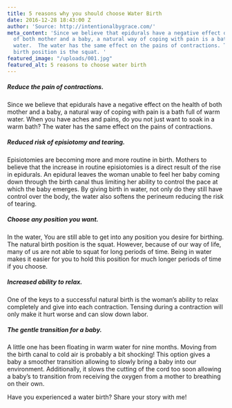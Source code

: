 ```yaml
---
title: 5 reasons why you should choose Water Birth
date: 2016-12-28 18:43:00 Z
author: 'Source: http://intentionalbygrace.com/'
meta_content: 'Since we believe that epidurals have a negative effect on the health
  of both mother and a baby, a natural way of coping with pain is a bath full of warm
  water.  The water has the same effect on the pains of contractions. The natural
  birth position is the squat. '
featured_image: "/uploads/001.jpg"
featured_alt: 5 reasons to choose water birth
---
```


##### Reduce the pain of contractions.

Since we believe that epidurals have a negative effect on the health of both mother and a baby, a natural way of coping with pain is a bath full of warm water. When you have aches and pains, do you not just want to soak in a warm bath? The water has the same effect on the pains of contractions.

##### Reduced risk of episiotomy and tearing.

Episiotomies are becoming more and more routine in birth. Mothers to believe that the increase in routine episiotomies is a direct result of the rise in epidurals. An epidural leaves the woman unable to feel her baby coming down through the birth canal thus limiting her ability to control the pace at which the baby emerges. By giving birth in water, not only do they still have control over the body, the water also softens the perineum reducing the risk of tearing.

##### Choose any position you want.

In the water, You are still able to get into any position you desire for birthing. The natural birth position is the squat. However, because of our way of life, many of us are not able to squat for long periods of time. Being in water makes it easier for you to hold this position for much longer periods of time if you choose.

##### Increased ability to relax.

One of the keys to a successful natural birth is the woman’s ability to relax completely and give into each contraction. Tensing during a contraction will only make it hurt worse and can slow down labor.

##### The gentle transition for a baby.

A little one has been floating in warm water for nine months. Moving from the birth canal to cold air is probably a bit shocking! This option gives a baby a smoother transition allowing to slowly bring a baby into our environment. Additionally, it slows the cutting of the cord too soon allowing a baby’s to transition from receiving the oxygen from a mother to breathing on their own.

Have you experienced a water birth? Share your story with me!